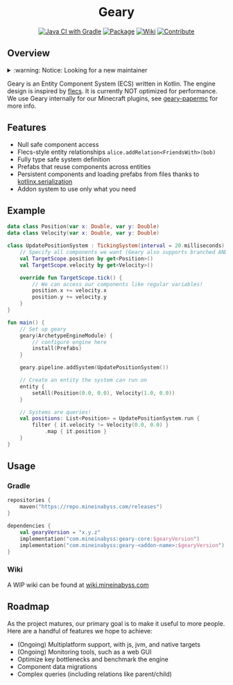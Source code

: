 <div align="center">

# Geary
[![Java CI with Gradle](https://github.com/MineInAbyss/Geary/actions/workflows/gradle-ci.yml/badge.svg)](https://github.com/MineInAbyss/Geary/actions/workflows/gradle-ci.yml)
[![Package](https://img.shields.io/maven-metadata/v?metadataUrl=https://repo.mineinabyss.com/releases/com/mineinabyss/geary-core/maven-metadata.xml)](https://repo.mineinabyss.com/#/releases/com/mineinabyss/geary-core)
[![Wiki](https://img.shields.io/badge/-Project%20Wiki-blueviolet?logo=Wikipedia&labelColor=gray)](https://wiki.mineinabyss.com/geary)
[![Contribute](https://shields.io/badge/Contribute-e57be5?logo=github%20sponsors&style=flat&logoColor=white)](https://wiki.mineinabyss.com/contribute)
</div>

## Overview

<details>
<summary> :warning: Notice: Looking for a new maintainer </summary>

> This project was built from the ground up by myself, but its scope has finally caught up and I wish to move on and leave it in the hands of a bigger team that can get Geary to a state where others outside of Mine in Abyss can use it.\
> \
> If you're interested in building an ECS and find Geary's syntax interesting, I'm currently working on some major cleanup, and documenting usage + backend decisions that will hopefully make it easier to take over or build your own. If you just want a working engine (not using Kotlin), I recommend looking at [flecs](https://github.com/SanderMertens/flecs), otherwise browse through some established Java engines! \
> \
> \- Offz

</details>

Geary is an Entity Component System (ECS) written in Kotlin. The engine design is inspired by [flecs](https://github.com/SanderMertens/flecs). It is currently NOT optimized for performance. We use Geary internally for our Minecraft plugins, see [geary-papermc](https://github.com/MineInAbyss/geary-papermc) for more info.

## Features
- Null safe component access
- Flecs-style entity relationships `alice.addRelation<FriendsWith>(bob)`
- Fully type safe system definition
- Prefabs that reuse components across entities
- Persistent components and loading prefabs from files thanks to [kotlinx.serialization](https://github.com/Kotlin/kotlinx.serialization/)
- Addon system to use only what you need

## Example

```kotlin
data class Position(var x: Double, var y: Double)
data class Velocity(var x: Double, var y: Double)

class UpdatePositionSystem : TickingSystem(interval = 20.milliseconds) {
    // Specify all components we want (Geary also supports branched AND/OR/NOT statements for selection)
    val TargetScope.position by get<Position>()
    val TargetScope.velocity by get<Velocity>()

    override fun TargetScope.tick() {
        // We can access our components like regular variables!
        position.x += velocity.x
        position.y += velocity.y
    }
}

fun main() {
    // Set up geary
    geary(ArchetypeEngineModule) {
        // configure engine here
        install(Prefabs)
    }

    geary.pipeline.addSystem(UpdatePositionSystem())

    // Create an entity the system can run on
    entity {
        setAll(Position(0.0, 0.0), Velocity(1.0, 0.0))
    }

    // Systems are queries!
    val positions: List<Position> = UpdatePositionSystem.run {
        filter { it.velocity != Velocity(0.0, 0.0) }
            .map { it.position }
    }
}

```
## Usage

### Gradle
```kotlin
repositories {
    maven("https://repo.mineinabyss.com/releases")
}

dependencies {
    val gearyVersion = "x.y.z"
    implementation("com.mineinabyss:geary-core:$gearyVersion")
    implementation("com.mineinabyss:geary-<addon-name>:$gearyVersion")
}
```

### Wiki
A WIP wiki can be found at [wiki.mineinabyss.com](https://wiki.mineinabyss.com/geary/)

## Roadmap

As the project matures, our primary goal is to make it useful to more people. Here are a handful of features we hope to achieve:
- (Ongoing) Multiplatform support, with js, jvm, and native targets
- (Ongoing) Monitoring tools, such as a web GUI
- Optimize key bottlenecks and benchmark the engine
- Component data migrations
- Complex queries (including relations like parent/child)

